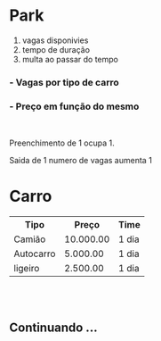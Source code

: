 # Park

1. vagas disponivies
2. tempo de duração
3. multa ao passar do tempo

### - Vagas por tipo de carro
### - Preço em função do mesmo

<br>

Preenchimento de 1 ocupa 1.


Saida de 1 numero de vagas aumenta 1



# Carro


<table>
    <tr>
        <th>
            Tipo
        </th>
        <th>
            Preço
        </th>
        <th>
            Time
        </th>
    </tr>
    <tr>
        <td>
            Camião
        </td>
        <td>
            10.000.00
        </td>
        <td>
            1 dia
        </td>
    </tr>
    <tr>
        <td>
            Autocarro
        </td>
        <td>
            5.000.00
        </td>
        <td>
            1 dia
        </td>
    </tr>
    <tr>
    <td>
        ligeiro
    </td>
    <td>
        2.500.00
    </td>
    <td>
        1 dia
    </td>
</tr>
    
    
</table>


<br>
<br>

## Continuando ...